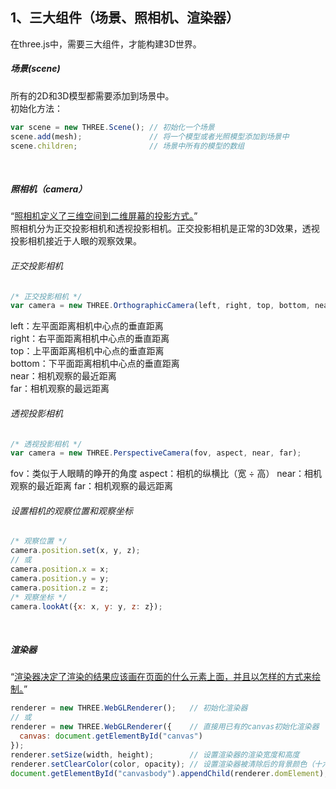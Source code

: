 ## 1、三大组件（场景、照相机、渲染器）

在three.js中，需要三大组件，才能构建3D世界。  

##### 场景(scene)
所有的2D和3D模型都需要添加到场景中。  
初始化方法：  
```javascript
var scene = new THREE.Scene(); // 初始化一个场景
scene.add(mesh);               // 将一个模型或者光照模型添加到场景中
scene.children;                // 场景中所有的模型的数组
```
<br>

##### 照相机（camera）
<q cite="http://www.ituring.com.cn/article/48667">[照相机定义了三维空间到二维屏幕的投影方式。](http://www.ituring.com.cn/article/48667)</q>  
照相机分为正交投影相机和透视投影相机。正交投影相机是正常的3D效果，透视投影相机接近于人眼的观察效果。  
###### 正交投影相机
```javascript
/* 正交投影相机 */
var camera = new THREE.OrthographicCamera(left, right, top, bottom, near, far);
```
left：左平面距离相机中心点的垂直距离  
right：右平面距离相机中心点的垂直距离  
top：上平面距离相机中心点的垂直距离  
bottom：下平面距离相机中心点的垂直距离  
near：相机观察的最近距离  
far：相机观察的最远距离  
###### 透视投影相机
```javascript
/* 透视投影相机 */
var camera = new THREE.PerspectiveCamera(fov, aspect, near, far);
```
fov：类似于人眼睛的睁开的角度
aspect：相机的纵横比（宽 ÷ 高）
near：相机观察的最近距离
far：相机观察的最远距离
###### 设置相机的观察位置和观察坐标
```javascript
/* 观察位置 */
camera.position.set(x, y, z);
// 或
camera.position.x = x;
camera.position.y = y;
camera.position.z = z;
/* 观察坐标 */
camera.lookAt({x: x, y: y, z: z});
```
<br>

##### 渲染器
<q cite="http://www.hewebgl.com/article/getarticle/50">[渲染器决定了渲染的结果应该画在页面的什么元素上面，并且以怎样的方式来绘制。](http://www.hewebgl.com/article/getarticle/50)</q>  
```javascript
renderer = new THREE.WebGLRenderer();   // 初始化渲染器
// 或
renderer = new THREE.WebGLRenderer({    // 直接用已有的canvas初始化渲染器
  canvas: document.getElementById("canvas")
});
renderer.setSize(width, height);        // 设置渲染器的渲染宽度和高度
renderer.setClearColor(color, opacity); // 设置渲染器被清除后的背景颜色（十六进制颜色，透明度）
document.getElementById("canvasbody").appendChild(renderer.domElement); // 将canvas插入到节点中
```

